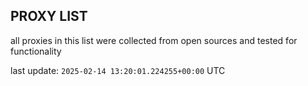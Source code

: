 ## PROXY LIST

all proxies in this list were collected from open sources and tested for functionality

last update: `2025-02-14 13:20:01.224255+00:00` UTC